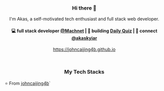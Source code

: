 <h3 align="center"> Hi there 👋</h3>

<p align="center">
I'm Akas, a self-motivated tech enthusiast and full stack web developer.
</p>

<h4 align="center">
💻 full stack developer <a href="https://github.com/machnetinc">@Machnet</a> | 🌱 building <a href="https://github.com/johncaijing4b/daily-quiz-mobile">Daily Quiz</a> | 💬 connect <a href="https://twitter.com/akaskyiar">@akaskyiar</a>
</h4>
<p  align="center">
<a href="https://johncaijing4b.github.io/">https://johncaijing4b.github.io</a>
</p>

<br/>
<h3 align="center">
My Tech Stacks
</h3>
 
⭐️ From [johncaijing4b](https://github.com/[johncaijing4b])`

